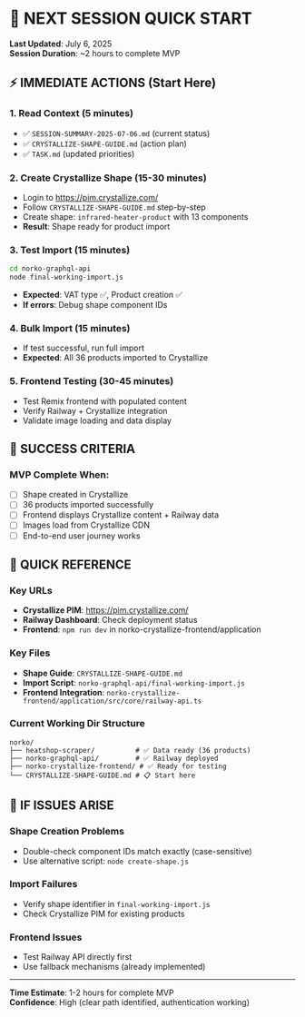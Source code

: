 # 🚀 NEXT SESSION QUICK START

**Last Updated**: July 6, 2025  
**Session Duration**: ~2 hours to complete MVP

## ⚡ **IMMEDIATE ACTIONS** (Start Here)

### **1. Read Context** (5 minutes)
- ✅ `SESSION-SUMMARY-2025-07-06.md` (current status)
- ✅ `CRYSTALLIZE-SHAPE-GUIDE.md` (action plan)
- ✅ `TASK.md` (updated priorities)

### **2. Create Crystallize Shape** (15-30 minutes)
- Login to https://pim.crystallize.com/
- Follow `CRYSTALLIZE-SHAPE-GUIDE.md` step-by-step
- Create shape: `infrared-heater-product` with 13 components
- **Result**: Shape ready for product import

### **3. Test Import** (15 minutes)
```bash
cd norko-graphql-api
node final-working-import.js
```
- **Expected**: VAT type ✅, Product creation ✅
- **If errors**: Debug shape component IDs

### **4. Bulk Import** (15 minutes)
- If test successful, run full import
- **Expected**: All 36 products imported to Crystallize

### **5. Frontend Testing** (30-45 minutes)
- Test Remix frontend with populated content
- Verify Railway + Crystallize integration
- Validate image loading and data display

## 🎯 **SUCCESS CRITERIA**

### **MVP Complete When**:
- [ ] Shape created in Crystallize
- [ ] 36 products imported successfully
- [ ] Frontend displays Crystallize content + Railway data
- [ ] Images load from Crystallize CDN
- [ ] End-to-end user journey works

## 🔧 **QUICK REFERENCE**

### **Key URLs**
- **Crystallize PIM**: https://pim.crystallize.com/
- **Railway Dashboard**: Check deployment status
- **Frontend**: `npm run dev` in norko-crystallize-frontend/application

### **Key Files**
- **Shape Guide**: `CRYSTALLIZE-SHAPE-GUIDE.md`
- **Import Script**: `norko-graphql-api/final-working-import.js`
- **Frontend Integration**: `norko-crystallize-frontend/application/src/core/railway-api.ts`

### **Current Working Dir Structure**
```
norko/
├── heatshop-scraper/          # ✅ Data ready (36 products)
├── norko-graphql-api/         # ✅ Railway deployed
├── norko-crystallize-frontend/ # ✅ Ready for testing
└── CRYSTALLIZE-SHAPE-GUIDE.md # 📋 Start here
```

## 🚨 **IF ISSUES ARISE**

### **Shape Creation Problems**
- Double-check component IDs match exactly (case-sensitive)
- Use alternative script: `node create-shape.js`

### **Import Failures**
- Verify shape identifier in `final-working-import.js`
- Check Crystallize PIM for existing products

### **Frontend Issues**
- Test Railway API directly first
- Use fallback mechanisms (already implemented)

---

**Time Estimate**: 1-2 hours for complete MVP  
**Confidence**: High (clear path identified, authentication working)
